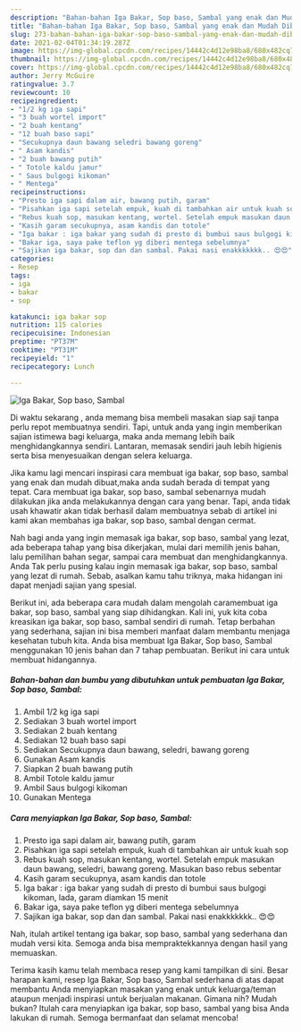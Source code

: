 ```yaml
---
description: "Bahan-bahan Iga Bakar, Sop baso, Sambal yang enak dan Mudah Dibuat"
title: "Bahan-bahan Iga Bakar, Sop baso, Sambal yang enak dan Mudah Dibuat"
slug: 273-bahan-bahan-iga-bakar-sop-baso-sambal-yang-enak-dan-mudah-dibuat
date: 2021-02-04T01:34:19.287Z
image: https://img-global.cpcdn.com/recipes/14442c4d12e98ba8/680x482cq70/iga-bakar-sop-baso-sambal-foto-resep-utama.jpg
thumbnail: https://img-global.cpcdn.com/recipes/14442c4d12e98ba8/680x482cq70/iga-bakar-sop-baso-sambal-foto-resep-utama.jpg
cover: https://img-global.cpcdn.com/recipes/14442c4d12e98ba8/680x482cq70/iga-bakar-sop-baso-sambal-foto-resep-utama.jpg
author: Jerry McGuire
ratingvalue: 3.7
reviewcount: 10
recipeingredient:
- "1/2 kg iga sapi"
- "3 buah wortel import"
- "2 buah kentang"
- "12 buah baso sapi"
- "Secukupnya daun bawang seledri bawang goreng"
- " Asam kandis"
- "2 buah bawang putih"
- " Totole kaldu jamur"
- " Saus bulgogi kikoman"
- " Mentega"
recipeinstructions:
- "Presto iga sapi dalam air, bawang putih, garam"
- "Pisahkan iga sapi setelah empuk, kuah di tambahkan air untuk kuah sop"
- "Rebus kuah sop, masukan kentang, wortel. Setelah empuk masukan daun bawang, seledri, bawang goreng. Masukan baso rebus sebentar"
- "Kasih garam secukupnya, asam kandis dan totole"
- "Iga bakar : iga bakar yang sudah di presto di bumbui saus bulgogi kikoman, lada, garam diamkan 15 menit"
- "Bakar iga, saya pake teflon yg diberi mentega sebelumnya"
- "Sajikan iga bakar, sop dan dan sambal. Pakai nasi enakkkkkkk.. 😍😍"
categories:
- Resep
tags:
- iga
- bakar
- sop

katakunci: iga bakar sop 
nutrition: 115 calories
recipecuisine: Indonesian
preptime: "PT37M"
cooktime: "PT31M"
recipeyield: "1"
recipecategory: Lunch

---
```



![Iga Bakar, Sop baso, Sambal](https://img-global.cpcdn.com/recipes/14442c4d12e98ba8/680x482cq70/iga-bakar-sop-baso-sambal-foto-resep-utama.jpg)

Di waktu  sekarang , anda memang bisa membeli masakan siap saji tanpa perlu repot membuatnya sendiri. Tapi, untuk anda yang ingin memberikan sajian istimewa bagi keluarga, maka anda memang lebih baik menghidangkannya sendiri. Lantaran, memasak sendiri jauh lebih higienis serta bisa menyesuaikan dengan selera keluarga.

Jika kamu lagi mencari inspirasi cara membuat iga bakar, sop baso, sambal yang enak dan mudah dibuat,maka anda sudah berada di tempat yang tepat. Cara membuat iga bakar, sop baso, sambal  sebenarnya mudah dilakukan jika anda melakukannya dengan cara yang benar. Tapi, anda tidak usah khawatir akan tidak berhasil dalam membuatnya 
sebab di artikel ini kami akan membahas iga bakar, sop baso, sambal dengan cermat.  



Nah bagi anda yang ingin memasak iga bakar, sop baso, sambal yang lezat, ada beberapa tahap yang bisa dikerjakan, mulai dari memilih jenis bahan, lalu pemilihan bahan segar, sampai cara membuat dan menghidangkannya. Anda Tak perlu pusing kalau ingin memasak iga bakar, sop baso, sambal yang lezat di rumah. Sebab, asalkan kamu  tahu triknya, maka hidangan ini dapat menjadi sajian yang spesial.

Berikut ini, ada beberapa cara mudah dalam mengolah caramembuat iga bakar, sop baso, sambal yang siap dihidangkan. Kali ini, yuk kita coba kreasikan iga bakar, sop baso, sambal sendiri di rumah. Tetap berbahan yang sederhana, sajian ini bisa memberi manfaat dalam membantu menjaga kesehatan tubuh kita. Anda bisa membuat Iga Bakar, Sop baso, Sambal menggunakan 10 jenis bahan dan 7 tahap pembuatan. Berikut ini cara untuk membuat hidangannya.

<!--inarticleads1-->

##### Bahan-bahan dan bumbu yang dibutuhkan untuk pembuatan Iga Bakar, Sop baso, Sambal:

1. Ambil 1/2 kg iga sapi
1. Sediakan 3 buah wortel import
1. Sediakan 2 buah kentang
1. Sediakan 12 buah baso sapi
1. Sediakan Secukupnya daun bawang, seledri, bawang goreng
1. Gunakan  Asam kandis
1. Siapkan 2 buah bawang putih
1. Ambil  Totole kaldu jamur
1. Ambil  Saus bulgogi kikoman
1. Gunakan  Mentega




<!--inarticleads2-->

##### Cara menyiapkan Iga Bakar, Sop baso, Sambal:

1. Presto iga sapi dalam air, bawang putih, garam
1. Pisahkan iga sapi setelah empuk, kuah di tambahkan air untuk kuah sop
1. Rebus kuah sop, masukan kentang, wortel. Setelah empuk masukan daun bawang, seledri, bawang goreng. Masukan baso rebus sebentar
1. Kasih garam secukupnya, asam kandis dan totole
1. Iga bakar : iga bakar yang sudah di presto di bumbui saus bulgogi kikoman, lada, garam diamkan 15 menit
1. Bakar iga, saya pake teflon yg diberi mentega sebelumnya
1. Sajikan iga bakar, sop dan dan sambal. Pakai nasi enakkkkkkk.. 😍😍




Nah, itulah artikel tentang  iga bakar, sop baso, sambal  yang sederhana dan mudah versi kita. Semoga anda bisa mempraktekkannya dengan hasil yang memuaskan. 

Terima kasih kamu telah membaca resep yang kami tampilkan di sini. Besar harapan kami, resep  Iga Bakar, Sop baso, Sambal sederhana di atas dapat membantu Anda menyiapkan masakan yang enak untuk keluarga/teman ataupun menjadi inspirasi untuk berjualan makanan. Gimana nih? Mudah bukan? Itulah cara menyiapkan iga bakar, sop baso, sambal yang bisa Anda lakukan di rumah. Semoga bermanfaat dan selamat mencoba!

